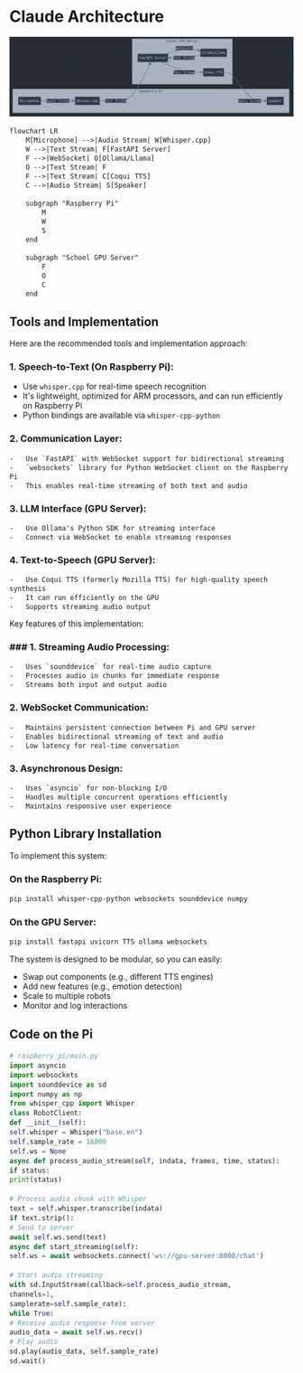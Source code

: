 # Claude Architecture

![Architecture Diagram](./architecture.png)

```mermaid
flowchart LR
    M[Microphone] -->|Audio Stream| W[Whisper.cpp]
    W -->|Text Stream| F[FastAPI Server]
    F -->|WebSocket| O[Ollama/Llama]
    O -->|Text Stream| F
    F -->|Text Stream| C[Coqui TTS]
    C -->|Audio Stream| S[Speaker]
    
    subgraph "Raspberry Pi"
        M
        W
        S
    end
    
    subgraph "School GPU Server"
        F
        O
        C
    end
```

## Tools and Implementation

Here are the recommended tools and implementation approach:

### 1.  **Speech-to-Text (On Raspberry Pi)**:

-   Use `whisper.cpp` for real-time speech recognition
-   It's lightweight, optimized for ARM processors, and can run efficiently on Raspberry Pi
-   Python bindings are available via `whisper-cpp-python`

### 2.  **Communication Layer**:
    -   Use `FastAPI` with WebSocket support for bidirectional streaming
    -   `websockets` library for Python WebSocket client on the Raspberry Pi
    -   This enables real-time streaming of both text and audio

### 3.  **LLM Interface (GPU Server)**:
    -   Use Ollama's Python SDK for streaming interface
    -   Connect via WebSocket to enable streaming responses

### 4.  **Text-to-Speech (GPU Server)**:
    -   Use Coqui TTS (formerly Mozilla TTS) for high-quality speech synthesis
    -   It can run efficiently on the GPU
    -   Supports streaming audio output

Key features of this implementation:

### ### 1.  **Streaming Audio Processing**:
    -   Uses `sounddevice` for real-time audio capture
    -   Processes audio in chunks for immediate response
    -   Streams both input and output audio

### 2.  **WebSocket Communication**:
    -   Maintains persistent connection between Pi and GPU server
    -   Enables bidirectional streaming of text and audio
    -   Low latency for real-time conversation

### 3.  **Asynchronous Design**:
    -   Uses `asyncio` for non-blocking I/O
    -   Handles multiple concurrent operations efficiently
    -   Maintains responsive user experience

## Python Library Installation

To implement this system:

### On the Raspberry Pi:

```sh
pip install whisper-cpp-python websockets sounddevice numpy
```

### On the GPU Server:

```sh
pip install fastapi uvicorn TTS ollama websockets
```

The system is designed to be modular, so you can easily:

-   Swap out components (e.g., different TTS engines)
-   Add new features (e.g., emotion detection)
-   Scale to multiple robots
-   Monitor and log interactions

## Code on the Pi

```python
# raspberry_pi/main.py
import asyncio
import websockets
import sounddevice as sd
import numpy as np
from whisper_cpp import Whisper
class RobotClient:
def __init__(self):
self.whisper = Whisper("base.en")
self.sample_rate = 16000
self.ws = None
async def process_audio_stream(self, indata, frames, time, status):
if status:
print(status)

# Process audio chunk with Whisper
text = self.whisper.transcribe(indata)
if text.strip():
# Send to server
await self.ws.send(text)
async def start_streaming(self):
self.ws = await websockets.connect('ws://gpu-server:8000/chat')

# Start audio streaming
with sd.InputStream(callback=self.process_audio_stream,
channels=1,
samplerate=self.sample_rate):
while True:
# Receive audio response from server
audio_data = await self.ws.recv()
# Play audio
sd.play(audio_data, self.sample_rate)
sd.wait()
```